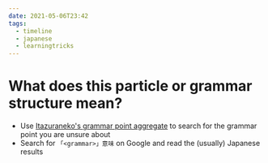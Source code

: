 ```yaml
---
date: 2021-05-06T23:42
tags:
  - timeline
  - japanese
  - learningtricks
---
```


# What does this particle or grammar structure mean?

 - Use [Itazuraneko's grammar point aggregate](https://itazuraneko.neocities.org/grammar/masterreference.html)
   to search for the grammar point you are unsure about
 - Search for `「<grammar>」意味` on Google and read the (usually) Japanese results
